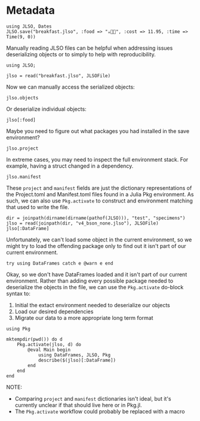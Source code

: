 # Metadata

```@setup metadata-example
using JLSO, Dates
JLSO.save("breakfast.jlso", :food => "☕️🥓🍳", :cost => 11.95, :time => Time(9, 0))
```

Manually reading JLSO files can be helpful when addressing issues deserializing objects or to simply to help with reproducibility.

```@example metadata-example
using JLSO;

jlso = read("breakfast.jlso", JLSOFile)
```

Now we can manually access the serialized objects:
```@example metadata-example
jlso.objects
```

Or deserialize individual objects:
```@example metadata-example
jlso[:food]
```

Maybe you need to figure out what packages you had installed in the save environment?
```@example metadata-example
jlso.project
```

In extreme cases, you may need to inspect the full environment stack.
For example, having a struct changed in a dependency.
```@example metadata-example
jlso.manifest
```

These `project` and `manifest` fields are just the dictionary representations of the Project.toml and Manifest.toml files found in a Julia Pkg environment.
As such, we can also use `Pkg.activate` to construct and environment matching that used to write the file.
```@example metadata-example
dir = joinpath(dirname(dirname(pathof(JLSO))), "test", "specimens")
jlso = read(joinpath(dir, "v4_bson_none.jlso"), JLSOFile)
jlso[:DataFrame]
```

Unfortunately, we can't load some object in the current environment, so we might try to load the offending package only to find out it isn't part of our current environment.
```@example metadata-example
try using DataFrames catch e @warn e end
```

Okay, so we don't have DataFrames loaded and it isn't part of our current environment.
Rather than adding every possible package needed to deserialize the objects in the file, we can use the `Pkg.activate` do-block syntax to:

1. Initial the extact environment needed to deserialize our objects
2. Load our desired dependencies
3. Migrate our data to a more appropriate long term format

```@example metadata-example
using Pkg

mktempdir(pwd()) do d
    Pkg.activate(jlso, d) do
        @eval Main begin
            using DataFrames, JLSO, Pkg
            describe($(jlso)[:DataFrame])
        end
    end
end
```


NOTE:
- Comparing `project` and `manifest` dictionaries isn't ideal, but it's currently unclear if that should live here or in Pkg.jl.
- The `Pkg.activate` workflow could probably be replaced with a macro
